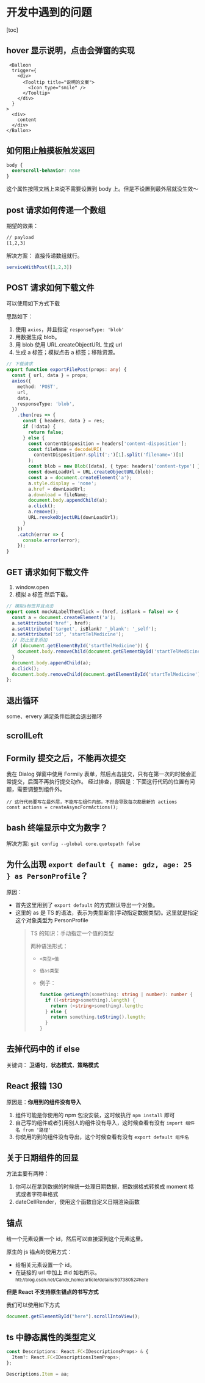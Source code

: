 # 开发中遇到的问题
[toc]


## hover 显示说明，点击会弹窗的实现

```typescriptx
 <Balloon
  trigger={
    <div>
      <Tooltip title="说明的文案">
        <Icon type="smile" />
      </Tooltip>
    </div>
  }
>
  <div>
    content
  </div>
</Ballon>
```


## 如何阻止触摸板触发返回
```css
body {
  overscroll-behavior: none
}
```
这个属性按照文档上来说不需要设置到 body 上。但是不设置到最外层就没生效～


## post 请求如何传递一个数组
期望的效果：
```bash
// payload 
[1,2,3]
```

解决方案：
直接传递数组就行。
```typescript
serviceWithPost([1,2,3])
```

## POST 请求如何下载文件
可以使用如下方式下载

思路如下：
1. 使用 `axios`，并且指定 `responseType: 'blob'`
2. 用数据生成 blob。
3. 用 blob 使用 URL.createObjectURL 生成 url
4. 生成 a 标签；模拟点击 a 标签；移除资源。

```typescript
// 下载请求
export function exportFilePost(props: any) {
  const { url, data } = props;
  axios({
    method: 'POST',
    url,
    data,
    responseType: 'blob',
  })
    .then(res => {
      const { headers, data } = res;
      if (!data) {
        return false;
      } else {
        const contentDisposition = headers['content-disposition'];
        const fileName = decodeURI(
          contentDisposition?.split(';')[1].split('filename=')[1]
        );
        const blob = new Blob([data], { type: headers['content-type'] });
        const downLoadUrl = URL.createObjectURL(blob);
        const a = document.createElement('a');
        a.style.display = 'none';
        a.href = downLoadUrl;
        a.download = fileName;
        document.body.appendChild(a);
        a.click();
        a.remove();
        URL.revokeObjectURL(downLoadUrl);
      }
    })
    .catch(error => {
      console.error(error);
    });
}
```


## GET 请求如何下载文件
1. window.open 
2. 模拟 a 标签 然后下载。
```typescript
// 模拟a标签并且点击
export const mockALabelThenClick = (href, isBlank = false) => {
  const a = document.createElement('a');
  a.setAttribute('href', href);
  a.setAttribute('target', isBlank? '_blank': '_self');
  a.setAttribute('id', 'startTelMedicine');
  // 防止反复添加
  if (document.getElementById('startTelMedicine')) {
    document.body.removeChild(document.getElementById('startTelMedicine'));
  }
  document.body.appendChild(a);
  a.click();
  document.body.removeChild(document.getElementById('startTelMedicine'));
};

```


## 退出循环

some、ervery 满足条件后就会退出循环


## scrollLeft




## Formily 提交之后，不能再次提交
我在 Dialog 弹窗中使用 Formily 表单，然后点击提交，只有在第一次的时候会正常提交，后面不再执行提交动作。
经过排查，原因是：下面这行代码的位置有问题，需要调整到组件外。

```typescriptx
// 这行代码要写在最外层，不能写在组件内部，不然会导致每次都是新的 actions
const actions = createAsyncFormActions();

```

## bash 终端显示中文为数字？

解决方案: `git config --global core.quotepath false`

## 为什么出现 `export default { name: gdz, age: 25 } as PersonProfile`？

原因：

- 首先这里用到了 `export default` 的方式默认导出一个对象。
- 这里的 as 是 TS 的语法，表示为类型断言(手动指定数据类型)。这里就是指定这个对象类型为 PersonProfile
  > TS 的知识：手动指定一个值的类型
  >
  > 两种语法形式：
  >
  > - `<类型>值`
  >
  > - `值as类型`
  >
  > - 例子：
  >
  >   ```typescript
  >   function getLength(something: string | number): number {
  >     if ((<string>something).length) {
  >       return (<string>something).length;
  >     } else {
  >       return something.toString().length;
  >     }
  >   }
  >   ```



## 去掉代码中的 if else

关键词： **卫语句**，**状态模式**，**策略模式**



## React 报错 130

原因是：**你用到的组件没有导入**
1. 组件可能是你使用的 npm 包没安装，这时候执行 `npm install` 即可
2. 自己写的组件或者引用别人的组件没有导入，这时候查看有没有 `import 组件名 from '路径'`
3. 你使用的到的组件没有导出，这个时候查看有没有 `export default 组件名`



## 关于日期组件的回显

方法主要有两种：

1. 你可以在拿到数据的时候统一处理日期数据，把数据格式转换成 moment 格式或者字符串格式
2. dateCellRender，使用这个函数自定义日期渲染函数



## 锚点

给一个元素设置一个 id，然后可以直接滚到这个元素这里。

原生的 js 锚点的使用方式：

- 给相关元素设置一个 id。<small><div id="here"></div></small>
- 在链接的 url 中加上 #id 如右所示。<small>htt://blog.csdn.net/Candy_home/article/details/80738052#here</small>

**但是 React 不支持原生锚点的书写方式**

我们可以使用如下方式

```javascript
document.getElementById("here").scrollIntoView();
```



## ts 中静态属性的类型定义

```typescript
const Descriptions: React.FC<IDescriptionsProps> & {
  Item?: React.FC<IDescriptionsItemProps>;
};

Descriptions.Item = aa;
```
